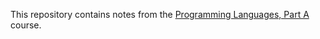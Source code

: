 This repository contains notes from the [Programming Languages, Part A](https://www.coursera.org/learn/programming-languages/home/info) course.
